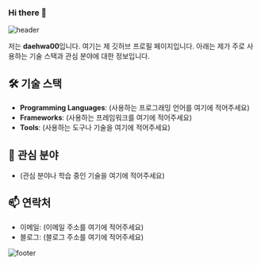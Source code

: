 ### Hi there 👋

![header](https://capsule-render.vercel.app/api?type=waving&color=gradient&height=200&section=header&text=daehwa00's%20GitHub&fontSize=40)

저는 **daehwa00**입니다. 여기는 제 깃허브 프로필 페이지입니다. 아래는 제가 주로 사용하는 기술 스택과 관심 분야에 대한 정보입니다.

## 🛠 기술 스택

- **Programming Languages**: (사용하는 프로그래밍 언어를 여기에 적어주세요)
- **Frameworks**: (사용하는 프레임워크를 여기에 적어주세요)
- **Tools**: (사용하는 도구나 기술을 여기에 적어주세요)

## 🌱 관심 분야

- (관심 분야나 학습 중인 기술을 여기에 적어주세요)

## 📫 연락처

- 이메일: (이메일 주소를 여기에 적어주세요)
- 블로그: (블로그 주소를 여기에 적어주세요)

![footer](https://capsule-render.vercel.app/api?type=waving&color=gradient&height=150&section=footer)


<!--
**daehwa00/daehwa00** is a ✨ _special_ ✨ repository because its `README.md` (this file) appears on your GitHub profile.

Here are some ideas to get you started:

- 🔭 I’m currently working on ...
- 🌱 I’m currently learning ...
- 👯 I’m looking to collaborate on ...
- 🤔 I’m looking for help with ...
- 💬 Ask me about ...
- 📫 How to reach me: ...
- 😄 Pronouns: ...
- ⚡ Fun fact: ...
-->
